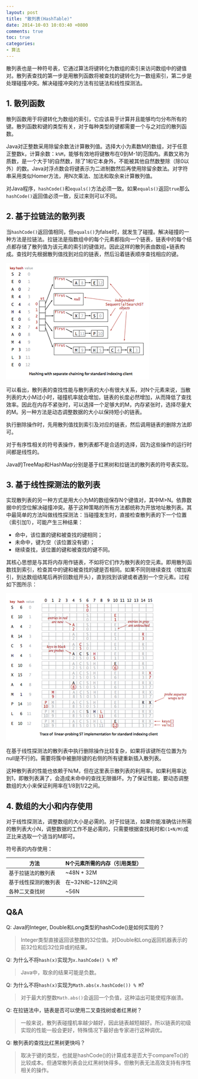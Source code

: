 ```yaml
---
layout: post
title: "散列表(HashTable)"
date: 2014-10-03 10:03:40 +0800
comments: true
toc: true
categories: 
- 算法
---
```

散列表也是一种符号表，它通过算法将键转化为数组的索引来访问数组中的键值对。散列表查找的第一步是用散列函数将被查找的键转化为一数组索引，第二步是处理碰撞冲突。解决碰撞冲突的方法有拉链法和线性探测法。

<!--more-->
## 1. 散列函数
散列函数用于将键转化为数组的索引，它应该易于计算并且能够均匀分布所有的键。散列函数和键的类型有关，对于每种类型的键都需要一个与之对应的散列函数。

Java对正整数采用除留余数法计算散列值。选择大小为素数M的数组，对于任意正整数k，计算余数：`k%M`，能够有效地将键散布在0到M-1的范围内。素数又称为质数，是一个大于1的自然数，除了1和它本身外，不能被其他自然数整除（除0以外）的数。Java对浮点数会将键表示为二进制数然后再使用除留余数法。对字符串采用类似Homer方法，用N次乘法、加法和取余来计算散列值。

对Java程序，`hashCode()`和`equals()`方法必须一致。如果`equals()`返回`true`那么`hashCode()`返回值必须一致，反过来则可以不同。

## 2. 基于拉链法的散列表
当`hashCode()`返回值相同，但`equals()`为false时，就发生了碰撞。解决碰撞的一种方法是拉链法。拉链法是指数组中的每个元素都指向一个链表，链表中的每个结点都存储了散列值为该元素的索引的键值对。因此这样的散列表由数组+链表构成。查找时先根据散列值找到对应的链表，然后沿着链表顺序查找相应的键。

![image](/myresource/images/image_blog_2014-10-03_separate-chaining.png)

可以看出，散列表的查找性能与散列表的大小有很大关系，对N个元素来说，当散列表的大小M过小时，碰撞机率就会增加，链表的长度必然增加，从而降低了查找效率。因此在内存不紧张时，可以选择一个足够大的M，内存紧张时，选择尽量大的M。另一种方法是动态调整数据的大小以保持短小的链表。

执行删除操作时，先用散列值找到索引及对应的链表，然后调用链表的删除方法即可。

对于有序性相关的符号表操作，散列表都不是合适的选择，因为这些操作的运行时间都是线性的。

Java的TreeMap和HashMap分别是基于红黑树和拉链法的散列表的符号表实现。

## 3. 基于线性探测法的散列表
实现散列表的另一种方式是用大小为M的数组保存N个键值对，其中M>N。依靠数据中的空位解决碰撞冲突。基于这种策略的所有方法都统称为开放地址散列表。其中最简单的方法叫做线性探测法：当碰撞发生时，直接检查散列表的下一个位置（索引加1），可能产生三种结果：

* 命中，该位置的键和被查找的键相同；
* 未命中，键为空（该位置没有键）；
* 继续查找，该位置的键和被查找的键不同。

其核心思想是与其将内存用作链表，不如将它们作为散列表的空元素。即用散列函数找到索引，检查其中的键和被查找的键是否相同。如果不同则继续查找（增加索引，到达数组结尾后再折回数组开头），直到找到该键或者遇到一个空元素。过程如下图所示：

![image](/myresource/images/image_blog_2014-10-03_linear-probing.png)

在基于线性探测法的散列表中执行删除操作比较复杂，如果将该键所在位置为为null是不行的。需要将簇中被删除键的右侧的所有键重新插入散列表。

这种散列表的性能也依赖于N/M，但在这里表示散列表的利用率。如果利用率达到1，即散列表满了，会造成未命中的查找无限循环。为了保证性能，要动态调整数组的大小来保证利用率在1/8到1/2之间。

## 4. 数组的大小和内存使用
对于线性探测法，调整数组的大小是必需的。对于拉链法，如果你能准确估计所需的散列表大小N，调整数据的工作不是必需的，只需要根据查找耗时和`(1+N/M)`成正比来选取一个适当的M即可。

符号表的内存使用：

方法 | N个元素所需的内存（引用类型）
------|-----
基于拉链法的散列表 | ~48N + 32M
基于线性探测的散列表 | 在~32N和~128N之间
各种二叉查找树 | ~56N

## Q&A
Q: Java的Integer, Double和Long类型的hashCode()是如何实现的？
>Integer类型直接返回该整数的32位值。对Double和Long返回机器表示的前32位和后32位异或的结果。

Q: 为什么不将`hash(x)`实现为`x.hashCode() % M`?
>Java中，取余的结果可能是负数。

Q: 为什么不将`hash(x)`实现为`Math.abs(x.hashCode()) % M`?
>对于最大的整数`Math.abs()`会返回一个负值，这种溢出可能使程序崩溃。

Q: 在拉链法中，链表是否可以使用二叉查找树或者红黑树？
>一般来说，散列表碰撞机率越少越好，因此链表越短越好。所以链表的初级实现的性能一般会更好，特殊情况下最好由专家进行这种调优。

Q: 散列表的查找比红黑树更快吗？
>取决于键的类型，也就是hashCode()的计算成本是否大于compareTo()的比较成本。但通常散列表会比红黑树快得多。但散列表无法高效支持有序性相关的操作。
